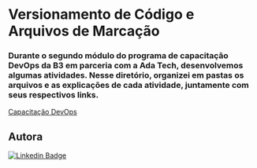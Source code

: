 # Versionamento de Código e Arquivos de Marcação

### Durante o segundo módulo do programa de capacitação DevOps da B3 em parceria com a Ada Tech, desenvolvemos algumas atividades. Nesse diretório, organizei em pastas os arquivos e as explicações de cada atividade, juntamente com seus respectivos links.
[Capacitação DevOps](https://ada.tech/sou-aluno/programas/b3-deva) </br>
## Autora
[![Linkedin Badge](https://img.shields.io/badge/LinkedIn-0077B5?style=for-the-badge&logo=linkedin&logoColor=white)](https://www.linkedin.com/in/bianca-malta/)
